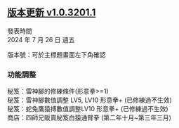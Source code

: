 ## [版本更新 v1.0.3201.1](https://store.steampowered.com/news/app/1859910/view/4375894225709919276?l=tchinese)  

發表時間  
2024 年 7 月 26 日 週五  

版本號：可於主標題畫面左下角確認  


### 功能調整  

秘笈：雷神腳的修練條件(形意拳>=1)  
秘笈：雷神腳數值調整 LV5, LV10 形意拳+ (已修練過不生效)  
秘笈：蛇兔鷹猿搏數值調整LV10 形意拳+ (已修練過不生效)  
商店：四師兄販賣秘笈白猿通臂拳 (第二年十月~第三年三月)  